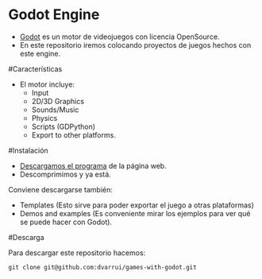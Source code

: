 

# Godot Engine

* [Godot](http://www.godotengine.org/) es un motor de videojuegos con licencia OpenSource.
* En este repositorio iremos colocando proyectos de juegos hechos con este engine.

#Características

* El motor incluye:
    * Input
    * 2D/3D Graphics
    * Sounds/Music
    * Physics
    * Scripts (GDPython)
    * Export to other platforms.

#Instalación

* [Descargamos el programa](http://www.godotengine.org/download) de la página web.
* Descomprimimos y ya está.

Conviene descargarse también:
* Templates (Esto sirve para poder exportar el juego a otras plataformas)
* Demos and examples (Es conveniente mirar los ejemplos para ver qué se puede hacer con Godot).

#Descarga

Para descargar este repositorio hacemos:
```
git clone git@github.com:dvarrui/games-with-godot.git
```
